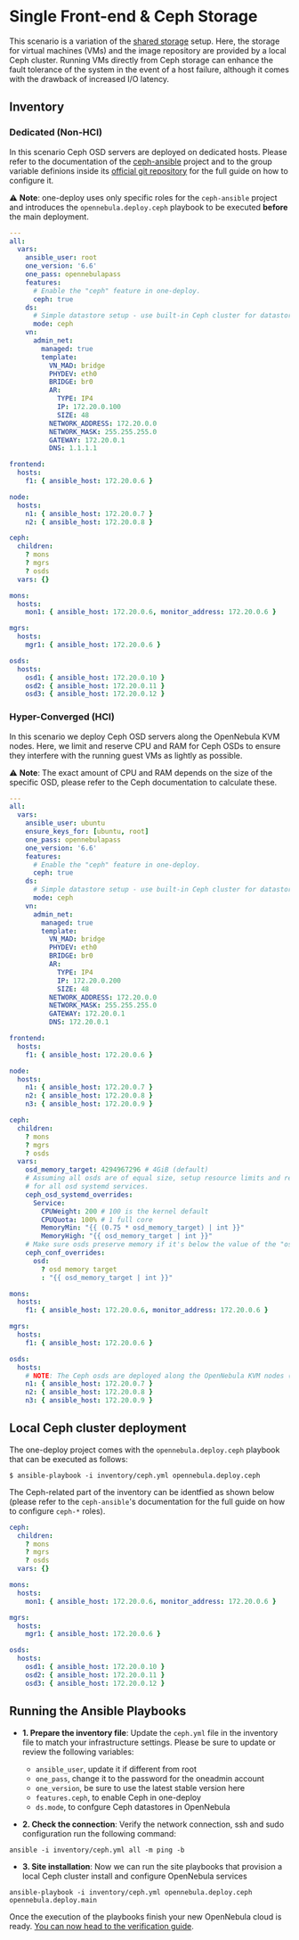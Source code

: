 # Single Front-end & Ceph Storage

This scenario is a variation of the [shared storage](https://github.com/OpenNebula/one-deploy/wiki/arch_single_shared/) setup. Here, the storage for virtual machines (VMs) and the image repository are provided by a local Ceph cluster. Running VMs directly from Ceph storage can enhance the fault tolerance of the system in the event of a host failure, although it comes with the drawback of increased I/O latency.

## Inventory

### Dedicated (Non-HCI)

In this scenario Ceph OSD servers are deployed on dedicated hosts. Please refer to the documentation of the [ceph-ansible](https://docs.ceph.com/projects/ceph-ansible/en/latest/) project and to the group variable definions inside its [official git repository](https://github.com/ceph/ceph-ansible/tree/main/group_vars) for the full guide on how to configure it.

:warning: **Note**: one-deploy uses only specific roles for the `ceph-ansible` project and introduces the `opennebula.deploy.ceph` playbook to be executed **before** the main deployment.

```yaml
---
all:
  vars:
    ansible_user: root
    one_version: '6.6'
    one_pass: opennebulapass
    features:
      # Enable the "ceph" feature in one-deploy.
      ceph: true
    ds:
      # Simple datastore setup - use built-in Ceph cluster for datastores 0 (system) and 1 (images).
      mode: ceph
    vn:
      admin_net:
        managed: true
        template:
          VN_MAD: bridge
          PHYDEV: eth0
          BRIDGE: br0
          AR:
            TYPE: IP4
            IP: 172.20.0.100
            SIZE: 48
          NETWORK_ADDRESS: 172.20.0.0
          NETWORK_MASK: 255.255.255.0
          GATEWAY: 172.20.0.1
          DNS: 1.1.1.1

frontend:
  hosts:
    f1: { ansible_host: 172.20.0.6 }

node:
  hosts:
    n1: { ansible_host: 172.20.0.7 }
    n2: { ansible_host: 172.20.0.8 }

ceph:
  children:
    ? mons
    ? mgrs
    ? osds
  vars: {}

mons:
  hosts:
    mon1: { ansible_host: 172.20.0.6, monitor_address: 172.20.0.6 }

mgrs:
  hosts:
    mgr1: { ansible_host: 172.20.0.6 }

osds:
  hosts:
    osd1: { ansible_host: 172.20.0.10 }
    osd2: { ansible_host: 172.20.0.11 }
    osd3: { ansible_host: 172.20.0.12 }
```

### Hyper-Converged (HCI)

In this scenario we deploy Ceph OSD servers along the OpenNebula KVM nodes. Here, we limit and reserve CPU and RAM for Ceph OSDs to ensure
they interfere with the running guest VMs as lightly as possible.

:warning: **Note**: The exact amount of CPU and RAM depends on the size of the specific OSD, please refer to the Ceph documentation to calculate these.

```yaml
---
all:
  vars:
    ansible_user: ubuntu
    ensure_keys_for: [ubuntu, root]
    one_pass: opennebulapass
    one_version: '6.6'
    features:
      # Enable the "ceph" feature in one-deploy.
      ceph: true
    ds:
      # Simple datastore setup - use built-in Ceph cluster for datastores 0 (system) and 1 (images).
      mode: ceph
    vn:
      admin_net:
        managed: true
        template:
          VN_MAD: bridge
          PHYDEV: eth0
          BRIDGE: br0
          AR:
            TYPE: IP4
            IP: 172.20.0.200
            SIZE: 48
          NETWORK_ADDRESS: 172.20.0.0
          NETWORK_MASK: 255.255.255.0
          GATEWAY: 172.20.0.1
          DNS: 172.20.0.1

frontend:
  hosts:
    f1: { ansible_host: 172.20.0.6 }

node:
  hosts:
    n1: { ansible_host: 172.20.0.7 }
    n2: { ansible_host: 172.20.0.8 }
    n3: { ansible_host: 172.20.0.9 }

ceph:
  children:
    ? mons
    ? mgrs
    ? osds
  vars:
    osd_memory_target: 4294967296 # 4GiB (default)
    # Assuming all osds are of equal size, setup resource limits and reservations
    # for all osd systemd services.
    ceph_osd_systemd_overrides:
      Service:
        CPUWeight: 200 # 100 is the kernel default
        CPUQuota: 100% # 1 full core
        MemoryMin: "{{ (0.75 * osd_memory_target) | int }}"
        MemoryHigh: "{{ osd_memory_target | int }}"
    # Make sure osds preserve memory if it's below the value of the "osd_memory_target" fact.
    ceph_conf_overrides:
      osd:
        ? osd memory target
        : "{{ osd_memory_target | int }}"

mons:
  hosts:
    f1: { ansible_host: 172.20.0.6, monitor_address: 172.20.0.6 }

mgrs:
  hosts:
    f1: { ansible_host: 172.20.0.6 }

osds:
  hosts:
    # NOTE: The Ceph osds are deployed along the OpenNebula KVM nodes (HCI setup).
    n1: { ansible_host: 172.20.0.7 }
    n2: { ansible_host: 172.20.0.8 }
    n3: { ansible_host: 172.20.0.9 }
```

## Local Ceph cluster deployment

The one-deploy project comes with the `opennebula.deploy.ceph` playbook that can be executed as follows:

```shell
$ ansible-playbook -i inventory/ceph.yml opennebula.deploy.ceph
```

The Ceph-related part of the inventory can be identfied as shown below (please refer to the `ceph-ansible`'s documentation for the full guide on how to configure `ceph-*` roles).

```yaml
ceph:
  children:
    ? mons
    ? mgrs
    ? osds
  vars: {}

mons:
  hosts:
    mon1: { ansible_host: 172.20.0.6, monitor_address: 172.20.0.6 }

mgrs:
  hosts:
    mgr1: { ansible_host: 172.20.0.6 }

osds:
  hosts:
    osd1: { ansible_host: 172.20.0.10 }
    osd2: { ansible_host: 172.20.0.11 }
    osd3: { ansible_host: 172.20.0.12 }
```

## Running the Ansible Playbooks

* **1. Prepare the inventory file**: Update the `ceph.yml` file in the inventory file to match your infrastructure settings. Please be sure to update or review the following variables:
  - `ansible_user`, update it if different from root
  - `one_pass`, change it to the password for the oneadmin account
  - `one_version`, be sure to use the latest stable version here
  - `features.ceph`, to enable Ceph in one-deploy
  - `ds.mode`, to confgure Ceph datastores in OpenNebula

* **2. Check the connection**: Verify the network connection, ssh and sudo configuration run the following command:
```shell
ansible -i inventory/ceph.yml all -m ping -b
```
* **3. Site installation**: Now we can run the site playbooks that provision a local Ceph cluster install and configure OpenNebula services
```shell
ansible-playbook -i inventory/ceph.yml opennebula.deploy.ceph opennebula.deploy.main
```
Once the execution of the playbooks finish your new OpenNebula cloud is ready. [You can now head to the verification guide](sys_verify).
